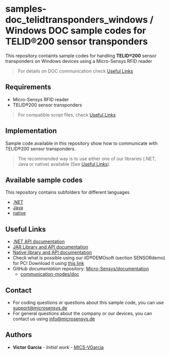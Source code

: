 # samples-doc_telidtransponders_windows / Windows DOC sample codes for TELID®200 sensor transponders
This repository containts sample codes for handling **TELID®200** sensor transponders on Windows devices using a Micro-Sensys RFID reader

> For details on DOC communication check [Useful Links](#Useful-Links) 

## Requirements
* Micro-Sensys RFID reader
* TELID®200 sensor transponders

> For compatible script files, check [Useful Links](#Useful-Links)

## Implementation
Sample code available in this repository show how to communicate with TELID®200 sensor transponders.
> The recommended way is to use either one of our libraries (.NET, Java or native) available (See [Useful Links](#Useful-Links)). 

## Available sample codes
This repository contains subfolders for different languages
 * [.NET](dotnet)
 * [Java](java)
 * [native](native)

## Useful Links
* [.NET API documentation](https://www.microsensys.de/downloads/DevSamples/Libraries/Windows/)
* [JAR Library and API documentation](https://www.microsensys.de/downloads/DevSamples/Libraries/Windows/microsensysRFID%20-%20jar%20library/)
* [Native library and API documentation](https://www.microsensys.de/downloads/DevSamples/Libraries/UNIX/microsensysRFID%20-%20jar%20library/)
* Check what is possible using our iID®DEMOsoft (section SENSORdemo) for PC! Download it using [this link](https://www.microsensys.de/downloads/CDContent/Install/iID%c2%ae%20DEMOsoft.zip)
* GitHub *documentation* repository: [Micro-Sensys/documentation](https://github.com/Micro-Sensys/documentation)
	* [communication-modes/doc](https://github.com/Micro-Sensys/documentation/tree/master/communication-modes/doc)

## Contact

* For coding questions or questions about this sample code, you can use [support@microsensys.de](mailto:support@microsensys.de)
* For general questions about the company or our devices, you can contact us using [info@microsensys.de](mailto:info@microsensys.de)

## Authors

* **Victor Garcia** - *Initial work* - [MICS-VGarcia](https://github.com/MICS-VGarcia/)
